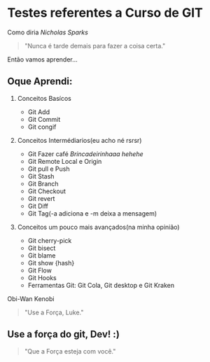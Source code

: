 # Testes referentes a Curso de GIT

Como diria *Nicholas Sparks*
>"Nunca é tarde demais para fazer a coisa certa."

Então vamos aprender...

## Oque Aprendi:
1. Conceitos Basícos
    - Git Add
    - Git Commit
    - Git congif

2. Conceitos Intermédiarios(eu acho né rsrsr)
    - Git Fazer café *Brincadeirinhaaa hehehe*
    - Git Remote Local e Origin
    - Git pull e Push
    - Git Stash
    - Git Branch
    - Git Checkout
    - Git revert
    - Git Diff
    - Git Tag(-a adiciona e -m deixa a mensagem)

3. Conceitos um pouco mais avançados(na minha opinião)
    * Git cherry-pick
    * Git bisect
    * Git blame
    * Git show {hash}
    * Git Flow
    * Git Hooks
    * Ferramentas Git: Git Cola, Git desktop e Git Kraken

Obi-Wan Kenobi
>"Use a Força, Luke."
## Use a força do git, Dev! :)

>"Que a Força esteja com você."
